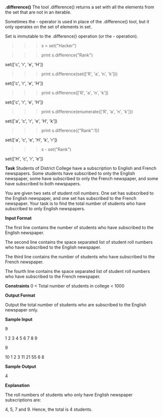 **.difference()**
The tool .difference() returns a set with all the elements from the set that are not in an iterable.

Sometimes the - operator is used in place of the .difference() tool, but it only operates on the set of elements in set.

Set is immutable to the .difference() operation (or the - operation).

>>> s = set("Hacker")

>>> print s.difference("Rank")

set(['c', 'r', 'e', 'H'])

>>> print s.difference(set(['R', 'a', 'n', 'k']))

set(['c', 'r', 'e', 'H'])

>>> print s.difference(['R', 'a', 'n', 'k'])

set(['c', 'r', 'e', 'H'])

>>> print s.difference(enumerate(['R', 'a', 'n', 'k']))

set(['a', 'c', 'r', 'e', 'H', 'k'])

>>> print s.difference({"Rank":1})

set(['a', 'c', 'e', 'H', 'k', 'r'])

>>> s - set("Rank")

set(['H', 'c', 'r', 'e'])

**Task**
Students of District College have a subscription to English and French newspapers. Some students have subscribed to only the English newspaper, some have subscribed to only the French newspaper, and some have subscribed to both newspapers.

You are given two sets of student roll numbers. One set has subscribed to the English newspaper, and one set has subscribed to the French newspaper. Your task is to find the total number of students who have subscribed to only English newspapers.

**Input Format**

The first line contains the number of students who have subscribed to the English newspaper.

The second line contains the space separated list of student roll numbers who have subscribed to the English newspaper.

The third line contains the number of students who have subscribed to the French newspaper.

The fourth line contains the space separated list of student roll numbers who have subscribed to the French newspaper.

**Constraints**
0 < Total number of students in college < 1000

**Output Format**

Output the total number of students who are subscribed to the English newspaper only.

**Sample Input**

9

1 2 3 4 5 6 7 8 9

9

10 1 2 3 11 21 55 6 8

**Sample Output**

4

**Explanation**

The roll numbers of students who only have English newspaper subscriptions are:

4, 5, 7 and 9.
Hence, the total is 4 students.